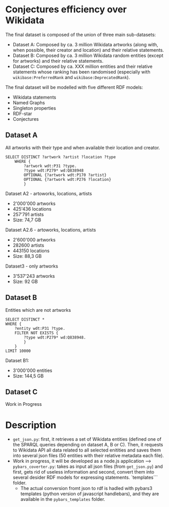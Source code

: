 # Conjectures efficiency over Wikidata

The final dataset is composed of the union of three main sub-datasets:
- Dataset A: Composed by ca. 3 million Wikidata artworks (along with, when possible, their creator and location) and their relative statements.
- Dataset B: Composed by ca. 3 million Wikidata random entities (except for artworks) and their relative statements. 
- Dataset C: Composed by ca. XXX million entities and their relative statements whose ranking has been randomised (especially with ```wikibase:PreferredRank``` and ```wikibase:DeprecatedRank```).

The final dataset will be modelled with five different RDF models:
- Wikidata statements
- Named Graphs
- Singleton properties
- RDF-star
- Conjectures

## Dataset A
All artworks with their type and when available their location and creator. 

``` 
SELECT DISTINCT ?artwork ?artist ?location ?type
    WHERE {
        ?artwork wdt:P31 ?type.
        ?type wdt:P279* wd:Q838948 
        OPTIONAL {?artwork wdt:P170 ?artist}
        OPTIONAL {?artwork wdt:P276 ?location}
        } 
```
Dataset A2 - artoworks, locations, artists
- 2'000'000 artworks
- 425'436 locations
- 257'791 artists
- Size: 74,7 GB

Dataset A2.6 - artoworks, locations, artists
- 2'600'000 artworks
- 282600 artists
- 443150 locations
- Size: 88,3 GB

Dataset3 - only artworks
- 3'537'243 artworks
- Size: 92 GB

## Dataset B
Entities which are not artworks 

```
SELECT DISTINCT *
WHERE {
    ?entity wdt:P31 ?type.
    FILTER NOT EXISTS {
        ?type wdt:P279* wd:Q838948.
        }
    }
LIMIT 10000
```

Dataset B1:
- 3'000'000 entities
- Size: 144,5 GB

## Dataset C
Work in Progress

# Description

- ```get_json.py```: first, it retrieves a set of Wikidata entities (defined one of the SPARQL queries depending on dataset A, B or C). Then, it requests to Wikidata API all data related to all selected enitities and saves them into several json files (50 entities with their relative metadata each file).
- Work in progress, it will be developed as a node.js application --> ```pybars_coverter.py```: takes as input all json files (from ```get_json.py```) and first, gets rid of useless information and second, convert them into several desider RDF models for expressing statements. `templates``` folder. 
    - The actual conversion fromt json to rdf is hadled with pybars3 templates (python version of javascript handlebars), and they are available in the ```pybars_templates``` folder. 
